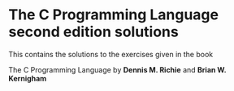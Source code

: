 # The C Programming Language second edition solutions

This contains the solutions to the exercises given in the book

The C Programming Language by **Dennis M. Richie** and **Brian W. Kernigham**
